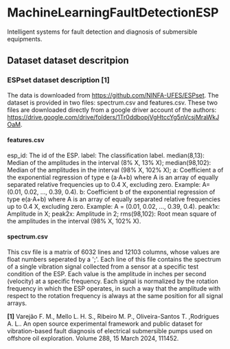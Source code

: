 # MachineLearningFaultDetectionESP
Intelligent systems for fault detection and diagnosis of submersible equipments.

## Dataset dataset descritpion

### ESPset dataset description [1]
The data is downloaded from https://github.com/NINFA-UFES/ESPset. The dataset is provided in two files: spectrum.csv and features.csv. These two files are downloaded directly from a google driver account of the authors: https://drive.google.com/drive/folders/1Tr0ddbopjVgHtccYg5nVcsjMraWkJOaM.

#### features.csv
esp_id: The id of the ESP.
label: The classification label.
median(8,13): Median of the amplitudes in the interval (8% X, 13% X);
median(98,102): Median of the amplitudes in the interval (98% X, 102% X);
a: Coefficient a of the exponential regression of type e (a⋅A+b) where A is an array of equally separated relative frequencies up to 0.4
X, excluding zero. Example: A=(0.01, 0.02, ..., 0.39, 0.4).
b: Coefficient b of the exponential regression of type e(a⋅A+b) where A is an array of equally separated relative frequencies up to 0.4 X, excluding zero. Example: A =
(0.01, 0.02, ..., 0.39, 0.4).
peak1x: Amplitude in X;
peak2x: Amplitude in 2;
rms(98,102): Root mean square of the amplitudes in the interval (98% X, 102% X).

#### spectrum.csv
This csv file is a matrix of 6032 lines and 12103 columns, whose values are float numbers seperated by a ';'. Each line of this file contains the spectrum of a single vibration signal collected from a sensor at a specific test condition of the ESP. Each value is the amplitude in inches per second (velocity) at a specific frequency. Each signal is normalized by the rotation frequency in which the ESP operates, in such a way that the amplitude with respect to the rotation frequency is always at the same position for all signal arrays.

**[1]** Varejão F. M., Mello L. H. S., Ribeiro M. P., Oliveira-Santos T. ,Rodrigues A. L.. An open source experimental framework and public dataset for vibration-based fault diagnosis of electrical submersible pumps used on offshore oil exploration. Volume 288, 15 March 2024, 111452.

